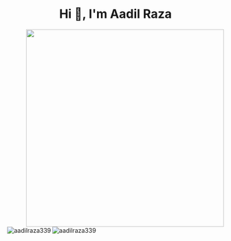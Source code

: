 <h1 align="center">Hi 👋, I'm Aadil Raza</h1>
<img align='right' src="https://github-readme-stats.vercel.app/api?username=aadilraza39&count_private=true&show_icons=true&include_all_commits=true&hide_rank=true&hide_title=true&hide=contribs" width=460>
<p><img align="left" src="https://github-readme-stats.vercel.app/api/top-langs?username=aadilraza339&show_icons=true&locale=en&layout=compact" alt="aadilraza339" /></p>
<p><img align="center" src="https://github-readme-streak-stats.herokuapp.com/?user=aadilraza339&" alt="aadilraza339" /></p>


